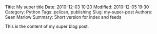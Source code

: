 Title: My super title
Date: 2010-12-03 10:20
Modified: 2010-12-05 19:30
Category: Python
Tags: pelican, publishing
Slug: my-super-post
Authors: Sean Marlow
Summary: Short version for index and feeds

This is the content of my super blog post.
